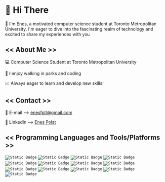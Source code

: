   # 👋 Hi There
 
 🌊 I'm Enes, a motivated computer science student at Toronto Metropolitan University. I'm eager to dive into the fascinating realm of technology and excited to share my experiences with you 

 ## **<< About Me >>**

💻 Computer Science Student at Toronto Metropolitan University

🌴 I enjoy walking in parks and coding
 
📈 Always eager to learn and develop new skills!

## **<< Contact >>**

📧 E-mail -->  [enesfplt@gmail.com](mailto:enesfplt@gmail.com)

📮 Linkedln -->  [Enes Polat](https://www.linkedin.com/in/enesplt/)

## **<< Programming Languages and Tools/Platforms >>**

<code><img alt="Static Badge" src="https://img.shields.io/badge/Java-ED8B00?style=for-the-badge&logo=java&logoColor=white&labelColor=black&color=blue"></code>
<code><img alt="Static Badge" src="https://img.shields.io/badge/PYTHON-3776AB?style=for-the-badge&logo=PYTHON&logoColor=yellow&labelColor=black&color=blue"></code>
<code><img alt="Static Badge" src="https://img.shields.io/badge/LINUX-FCC624?style=for-the-badge&logo=LINUX&logoColor=white&labelColor=black&color=blue"></code>
<code><img alt="Static Badge" src="https://img.shields.io/badge/GIT-F05032?style=for-the-badge&logo=GIT&logoColor=orange&labelColor=black&color=blue"></code>
<code><img alt="Static Badge" src="https://img.shields.io/badge/GitHub-181717?style=for-the-badge&logo=GitHub&logoColor=white&labelColor=black&color=blue"></code>
<code><img alt="Static Badge" src="https://img.shields.io/badge/c-A8B9CC?style=for-the-badge&logo=c&logoColor=white&labelColor=black&color=blue"></code>
<code><img alt="Static Badge" src="https://img.shields.io/badge/Ubuntu-E95420?style=for-the-badge&logo=Ubuntu&logoColor=orange&labelColor=black&color=blue"></code>
<code><img alt="Static Badge" src="https://img.shields.io/badge/Ruby-CC342D?style=for-the-badge&logo=Ruby&logoColor=red&labelColor=black&color=blue"></code>
<code><img alt="Static Badge" src="https://img.shields.io/badge/Elixir-4B275F?style=for-the-badge&logo=Elixir&logoColor=purple&labelColor=black&color=blue"></code>
<code><img alt="Static Badge" src="https://img.shields.io/badge/Haskell-5D4F85?style=for-the-badge&logo=Haskell&logoColor=purple&labelColor=black&color=blue"></code>
<code><img alt="Static Badge" src="https://img.shields.io/badge/Rust-000000?style=for-the-badge&logo=Rust&logoColor=brown&labelColor=black&color=blue"></code>
<code><img alt="Static Badge" src="https://img.shields.io/badge/HTML-E34F26?style=for-the-badge&logo=HTML5&logoColor=yellow&labelColor=black&color=blue"></code>
<code><img alt="Static Badge" src="https://img.shields.io/badge/CSS-1572B6?style=for-the-badge&logo=CSS3&logoColor=white&labelColor=black&color=blue"></code>



<!---
enes-plt/enes-plt is a ✨ special ✨ repository because its `README.md` (this file) appears on your GitHub profile.
You can click the Preview link to take a look at your changes.
--->
